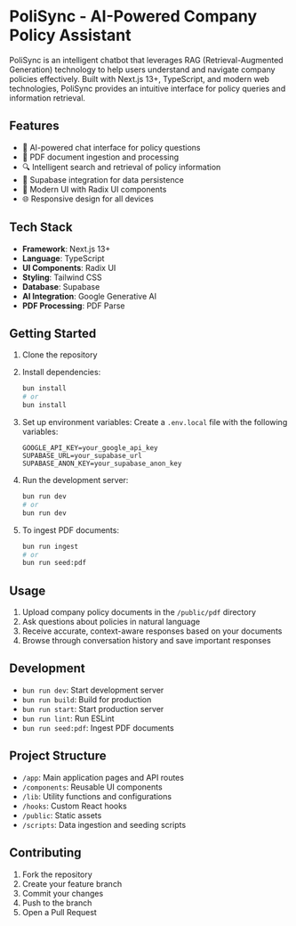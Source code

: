 # PoliSync - AI-Powered Company Policy Assistant

PoliSync is an intelligent chatbot that leverages RAG (Retrieval-Augmented Generation) technology to help users understand and navigate company policies effectively. Built with Next.js 13+, TypeScript, and modern web technologies, PoliSync provides an intuitive interface for policy queries and information retrieval.

## Features

- 🤖 AI-powered chat interface for policy questions
- 📑 PDF document ingestion and processing
- 🔍 Intelligent search and retrieval of policy information
- 💾 Supabase integration for data persistence
- 🎨 Modern UI with Radix UI components
- 🌐 Responsive design for all devices

## Tech Stack

- **Framework**: Next.js 13+
- **Language**: TypeScript
- **UI Components**: Radix UI
- **Styling**: Tailwind CSS
- **Database**: Supabase
- **AI Integration**: Google Generative AI
- **PDF Processing**: PDF Parse

## Getting Started

1. Clone the repository
2. Install dependencies:

   ```bash
   bun install
   # or
   bun install
   ```

3. Set up environment variables:
   Create a `.env.local` file with the following variables:

   ```
   GOOGLE_API_KEY=your_google_api_key
   SUPABASE_URL=your_supabase_url
   SUPABASE_ANON_KEY=your_supabase_anon_key
   ```

4. Run the development server:

   ```bash
   bun run dev
   # or
   bun run dev
   ```

5. To ingest PDF documents:
   ```bash
   bun run ingest
   # or
   bun run seed:pdf
   ```

## Usage

1. Upload company policy documents in the `/public/pdf` directory
2. Ask questions about policies in natural language
3. Receive accurate, context-aware responses based on your documents
4. Browse through conversation history and save important responses

## Development

- `bun run dev`: Start development server
- `bun run build`: Build for production
- `bun run start`: Start production server
- `bun run lint`: Run ESLint
- `bun run seed:pdf`: Ingest PDF documents

## Project Structure

- `/app`: Main application pages and API routes
- `/components`: Reusable UI components
- `/lib`: Utility functions and configurations
- `/hooks`: Custom React hooks
- `/public`: Static assets
- `/scripts`: Data ingestion and seeding scripts

## Contributing

1. Fork the repository
2. Create your feature branch
3. Commit your changes
4. Push to the branch
5. Open a Pull Request
